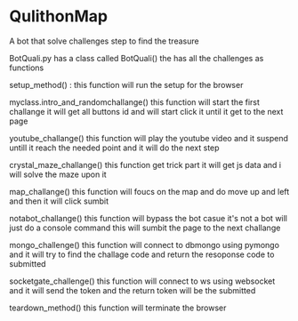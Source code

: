# QulithonMap
A bot that solve challenges step to find the treasure 


BotQuali.py has a class called BotQuali() the has all the challenges as functions 

setup_method() : 
this function will run the setup for the browser 

myclass.intro_and_randomchallange()
this function will start the first challange it will get all buttons id and will start click it until it get to the next page

youtube_challange()
this function will play the youtube video and it suspend untill it reach the needed point and it will do the next step

crystal_maze_challange()
this function get trick part it will get js data and i will solve the maze upon it 

map_challange()
this function will foucs on the map and do move up and left and then it will click sumbit

notabot_challange()
this function will bypass the bot casue it's not a bot will just do a console command this will sumbit the page to the next challange

mongo_challenge()
this function will connect to dbmongo using pymongo and it will try to find the challage code and return the resoponse code to submitted

socketgate_challenge()
this function will connect to ws using websocket and it will send the token and the return token will be the submitted

teardown_method()
this function will terminate the browser
